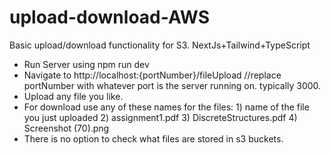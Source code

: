 # upload-download-AWS
Basic upload/download functionality for S3. NextJs+Tailwind+TypeScript


- Run Server using npm run dev
- Navigate to http://localhost:{portNumber}/fileUpload      //replace portNumber with whatever port is the server running on. typically 3000.
- Upload any file you like.
- For download use any of these names for the files:
       1) name of the file you just uploaded
       2) assignment1.pdf
       3) DiscreteStructures.pdf
       4) Screenshot (70).png
- There is no option to check what files are stored in s3 buckets.
  
        
